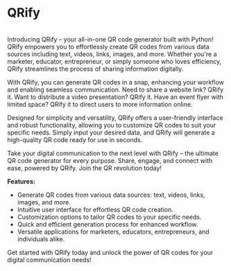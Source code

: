 # QRify
<br>
Introducing QRify – your all-in-one QR code generator built with Python! QRify empowers you to effortlessly create QR codes from various data sources including text, videos, links, images, and more. Whether you're a marketer, educator, entrepreneur, or simply someone who loves efficiency, QRify streamlines the process of sharing information digitally.

With QRify, you can generate QR codes in a snap, enhancing your workflow and enabling seamless communication. Need to share a website link? QRify it. Want to distribute a video presentation? QRify it. Have an event flyer with limited space? QRify it to direct users to more information online.

Designed for simplicity and versatility, QRify offers a user-friendly interface and robust functionality, allowing you to customize QR codes to suit your specific needs. Simply input your desired data, and QRify will generate a high-quality QR code ready for use in seconds.

Take your digital communication to the next level with QRify – the ultimate QR code generator for every purpose. Share, engage, and connect with ease, powered by QRify. Join the QR revolution today!

**Features:**
- Generate QR codes from various data sources: text, videos, links, images, and more.
- Intuitive user interface for effortless QR code creation.
- Customization options to tailor QR codes to your specific needs.
- Quick and efficient generation process for enhanced workflow.
- Versatile applications for marketers, educators, entrepreneurs, and individuals alike.

Get started with QRify today and unlock the power of QR codes for your digital communication needs!
